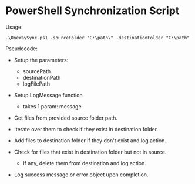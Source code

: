 # PowerShell Synchronization Script

Usage: 

`.\OneWaySync.ps1 -sourceFolder "C:\path\" -destinationFolder "C:\path"` 


Pseudocode:

- Setup the parameters:
    - sourcePath
    - destinationPath
    - logFilePath

- Setup LogMessage function
    - takes 1 param: message

- Get files from provided source folder path.
- Iterate over them to check if they exist in destination folder.
- Add files to destination folder if they don't exist and log action.
- Check for files that exist in destination folder but not in source.
    - If any, delete them from destination and log action.
- Log success message or error object upon completion.
